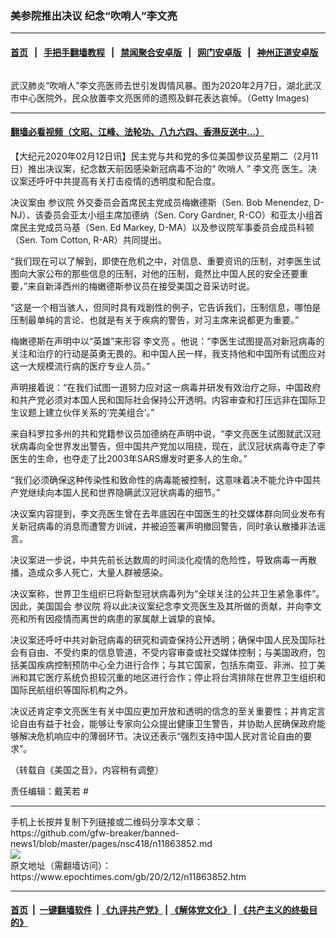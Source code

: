 ### 美参院推出决议 纪念“吹哨人”李文亮
------------------------

#### [首页](https://github.com/gfw-breaker/banned-news1/blob/master/README.md) &nbsp;&nbsp;|&nbsp;&nbsp; [手把手翻墙教程](https://github.com/gfw-breaker/guides/wiki) &nbsp;&nbsp;|&nbsp;&nbsp; [禁闻聚合安卓版](https://github.com/gfw-breaker/bn-android) &nbsp;&nbsp;|&nbsp;&nbsp; [网门安卓版](https://github.com/oGate2/oGate) &nbsp;&nbsp;|&nbsp;&nbsp; [神州正道安卓版](https://github.com/SzzdOgate/update) 



<div><img alt="" class="aligncenter wp-post-image" src="https://i.epochtimes.com/assets/uploads/2020/02/GettyImages-1199162702-600x400-1.jpg"/>
<div class="red16 caption">
 <p>
  武汉肺炎“吹哨人”李文亮医师去世引发舆情风暴。图为2020年2月7日，湖北武汉市中心医院外，民众放置李文亮医师的遗照及鲜花表达哀悼。（Getty Images)
 </p>
</div>
</div><hr/>

#### [翻墙必看视频（文昭、江峰、法轮功、八九六四、香港反送中...）](http://167.172.214.107/home.html)

<div><p>
 【大纪元2020年02月12日讯】民主党与共和党的多位美国参议员星期二（2月11日）推出决议案，纪念数天前因感染新冠病毒不治的“
 <ok href="https://www.epochtimes.com/gb/tag/%E5%90%B9%E5%93%A8%E4%BA%BA.html">
  吹哨人
 </ok>
 ”
 <ok href="https://www.epochtimes.com/gb/tag/%E6%9D%8E%E6%96%87%E4%BA%AE.html">
  李文亮
 </ok>
 医生。决议案还呼吁中共提高有关打击疫情的透明度和配合度。
</p>
<p>
 决议案由
 <ok href="https://www.epochtimes.com/gb/tag/%E5%8F%82%E8%AE%AE%E9%99%A2.html">
  参议院
 </ok>
 外交委员会首席民主党成员梅嫩德斯（Sen. Bob Menendez, D-NJ）、该委员会亚太小组主席加德纳（Sen. Cory Gardner, R-CO）和亚太小组首席民主党成员马基（Sen. Ed Markey, D-MA）以及参议院军事委员会成员科顿（Sen. Tom Cotton, R-AR）共同提出。
</p>
<p>
 “我们现在可以了解到，即使在危机之中，对信息、重要资讯的压制，对李医生试图向大家公布的那些信息的压制，对他的压制，竟然比中国人民的安全还要重要，”来自新泽西州的梅嫩德斯参议员在接受美国之音采访时说。
</p>
<p>
 “这是一个相当骇人，但同时具有戏剧性的例子，它告诉我们，压制信息，哪怕是压制最单纯的言论、也就是有关于疾病的警告，对习主席来说都更为重要。”
</p>
<p>
 梅嫩德斯在声明中以“英雄”来形容
 <ok href="https://www.epochtimes.com/gb/tag/%E6%9D%8E%E6%96%87%E4%BA%AE.html">
  李文亮
 </ok>
 。他说：“李医生试图提高对新冠病毒的关注和治疗的行动是英勇无畏的。和中国人民一样，我支持他和中国所有试图应对这一大规模流行病的医疗专业人员。”
</p>
<p>
 声明接着说：“在我们试图一道努力应对这一病毒并研发有效治疗之际，中国政府和共产党必须对本国人民和国际社会保持公开透明。内容审查和打压远非在国际卫生议题上建立伙伴关系的‘完美组合’。”
</p>
<p>
 来自科罗拉多州的共和党籍参议员加德纳在声明中说，“李文亮医生试图就武汉冠状病毒向全世界发出警告，但中国共产党加以阻挠，现在，武汉冠状病毒夺走了李医生的生命，也夺走了比2003年SARS爆发时更多人的生命。”
</p>
<p>
 “我们必须确保这种传染性和致命性的病毒能被控制，这意味着决不能允许中国共产党继续向本国人民和世界隐瞒武汉冠状病毒的细节。”
</p>
<p>
 决议案内容提到，李文亮医生曾在去年底因在中国医生的社交媒体群向同业发布有关新冠病毒的消息而遭警方训诫，并被迫签署声明撤回警告，同时承认散播非法谣言。
</p>
<p>
 决议案进一步说，中共先前长达数周的时间淡化疫情的危险性，导致病毒一再散播，造成众多人死亡，大量人群被感染。
</p>
<p>
 决议案称，世界卫生组织已将新型冠状病毒列为“全球关注的公共卫生紧急事件”。因此，美国国会
 <ok href="https://www.epochtimes.com/gb/tag/%E5%8F%82%E8%AE%AE%E9%99%A2.html">
  参议院
 </ok>
 将以此决议案纪念李文亮医生及其所做的贡献，并向李文亮和所有因疫情而离世的病患的家属献上诚挚的哀悼。
</p>
<p>
 决议案还呼吁中共对新冠病毒的研究和调查保持公开透明；确保中国人民及国际社会有自由、不受约束的信息管道，不受内容审查或社交媒体控制；与美国政府，包括美国疾病控制预防中心全力进行合作；与其它国家，包括东南亚、非洲、拉丁美洲和其它医疗系统负担较沉重的地区进行合作；停止将台湾排除在世界卫生组织和国际民航组织等国际机构之外。
</p>
<p>
 决议还肯定李文亮医生有关中国应更加开放和透明的信念的至关重要性；并肯定言论自由有益于社会，能够让专家向公众提出健康卫生警告，并协助人民确保政府能够解决危机响应中的薄弱环节。决议还表示“强烈支持中国人民对言论自由的要求”。
</p>
<p>
 （转载自《美国之音》，内容稍有调整）
</p>
<p>
 责任编辑：戴芙若 #
</p>
</div>
<hr/>
手机上长按并复制下列链接或二维码分享本文章：<br/>
https://github.com/gfw-breaker/banned-news1/blob/master/pages/nsc418/n11863852.md <br/>
<a href='https://github.com/gfw-breaker/banned-news1/blob/master/pages/nsc418/n11863852.md'><img src='https://github.com/gfw-breaker/banned-news1/blob/master/pages/nsc418/n11863852.md.png'/></a> <br/>
原文地址（需翻墙访问）：https://www.epochtimes.com/gb/20/2/12/n11863852.htm


------------------------
#### [首页](https://github.com/gfw-breaker/banned-news1/blob/master/README.md) &nbsp;|&nbsp; [一键翻墙软件](https://github.com/gfw-breaker/nogfw/blob/master/README.md) &nbsp;| [《九评共产党》](https://github.com/gfw-breaker/9ping.md/blob/master/README.md#九评之一评共产党是什么) | [《解体党文化》](https://github.com/gfw-breaker/jtdwh.md/blob/master/README.md) | [《共产主义的终极目的》](https://github.com/gfw-breaker/gczydzjmd.md/blob/master/README.md)


<img src='http://gfw-breaker.win/banned-news/pages/nsc418/n11863852.md' width='0px' height='0px'/>